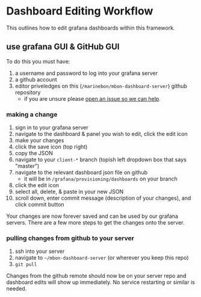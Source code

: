 # Dashboard Editing Workflow
This outlines how to edit grafana dashboards within this framework.

## use grafana GUI & GitHub GUI
To do this you must have:
1. a username and password to log into your grafana server
2. a github account
3. editor priveledges on this (`/marinebon/mbon-dashboard-server`) github repository
    * if you are unsure please [open an issue so we can help](https://github.com/marinebon/mbon-dashboard-server/issues).

### making a change
1. sign in to your grafana server
2. navigate to the dashboard & panel you wish to edit, click the edit icon
3. make your changes
4. click the save icon (top right)
5. copy the JSON
6. navigate to your `client-*` branch (topish left dropdown box that says "master")
7. navigate to the relevant dashboard json file on github
    * it will be in `/grafana/provisioning/dashboards` on your branch
8. click the edit icon
9. select all, delete, & paste in your new JSON
10. scroll down, enter commit message (description of your changes), and click commit button

Your changes are now forever saved and can be used by our grafana servers.
There are a few more steps to get the changes onto the server.

### pulling changes from github to your server
1. ssh into your server
2. navigate to `~/mbon-dashboard-server` (or wherever you keep this repo)
3. `git pull`

Changes from the github remote should now be on your server repo and dashboard edits will show up immediately.
No service restarting or similar is needed.

